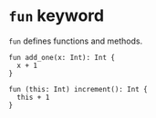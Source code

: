 # `fun` keyword

`fun` defines functions and methods.

```
fun add_one(x: Int): Int {
  x + 1
}

fun (this: Int) increment(): Int {
  this + 1
}
```
